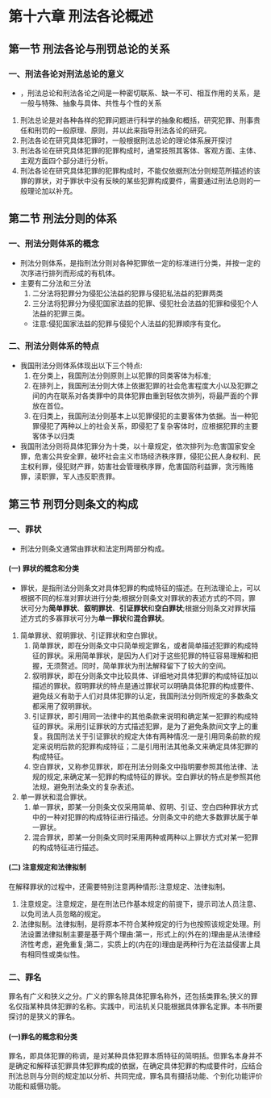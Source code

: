 # 第十六章 刑法各论概述
## 第一节 刑法各论与刑罚总论的关系
### 一、刑法各论对刑法总论的意义
- ，刑法总论和刑法各论之间是一种密切联系、缺一不可、相互作用的关系，是一般与特殊、抽象与具体、共性与个性的关系
1. 刑法总论是对各种各样的犯罪问题进行科学的抽象和概括，研究犯罪、刑事贵任和刑罚的一般原理、原则，并以此来指导刑法各论的研究。
2. 刑法各论在研究具体犯罪时，一般根据刑法总论的理论体系展开探讨
3. 刑法各论在研究具体犯罪的犯罪构成时，通常技照其客体、客观方面、主体、主观方面四个部分进行分析。
4. 刑法各论在研究具体犯罪的犯罪构成时，不能仅依据刑法分则规范所描述的该罪的罪状，对于罪状中没有反映的某些犯罪构成要件，需要通过刑法总则的一般理论加以补充。
## 第二节 刑法分则的体系
### 一、刑法分则体系的概念
- 刑法分则体系，是指刑法分则对各种犯罪依一定的标准进行分类，并按一定的次序进行排列而形成的有机体。
- 主要有二分法和三分法
  1. 二分法将犯罪分为侵犯公法益的犯罪与侵犯私法益的犯罪两类
  2. 三分法将犯罪分为侵犯国家法益的犯罪、侵犯社会法益的犯罪和侵犯个人法益的犯罪三类。
  - 注意:侵犯国家法益的犯罪与侵犯个人法益的犯罪顺序有变化。
### 二、刑法分则体系的特点
- 我国刑法分则体系体现出以下三个特点:
  1. 在分类上，我国刑法分则原则上以犯罪的同类客体为标准;
  2. 在排列上，我国刑法分则大体上依据犯罪的社会危害程度大小以及犯罪之间的内在联系对各类罪中的具体犯罪由重到轻依次排列，将最严面的个罪放在首位。
  3. 在归类上，我国刑法分则基本上以犯罪侵犯的主要客体为依据。当一种犯罪侵犯了两种以上的社会关系，即侵犯了复杂客体时，应根据犯罪的主要客体予以归类
- 我国刑法分则将具体犯罪分为十类，以十章规定，依次排列为:危害国家安全罪，危害公共安全罪，破坏社会主义市场经济秩序罪，侵犯公民人身权利、民主权利罪，侵犯财产罪，妨害社会管理秩序罪，危害国防利益罪，贪污贿赂罪，渎职罪，军人违反职责罪。
## 第三节 刑罚分则条文的构成
### 一、罪状
- 刑法分则条文通常由罪状和法定刑两部分构成。
#### (一) 罪状的概念和分类
- 罪状，是指刑法分则条文对具体犯罪的构成特征的描述。在刑法理论上，可以根据不同的标准对罪状进行分类;根据分则条文对罪状的表述方式的不同，罪状可分为**简单罪状**、**叙明罪状**、**引证罪状**和**空白罪状**;根据分则条文对罪状描述方式的多寡罪状可分为**单一罪状**和**混合罪状**。
1. 简单罪状、叙明罪状、引证罪状和空白罪状。
   1. 简单罪状，即在分则条文中只简单规定罪名，或者简单描述犯罪的构成特征的罪状。采用简单罪状，是因为人们对于这些犯罪的特征容易理解和把握，无须赘述。同时，简单罪状为刑法解释留下了较大的空间。
   2. 叙明罪状，即在分则条文中比较具体、详细地对具体犯罪的构成特征加以描述的罪状。叙明罪状的特点是通过罪状可以明确具体犯罪的构成要件、避免歧义有助于人们对具体犯罪的认定，我国刑法分则所规定的多数条文都采用了叙明罪状。
   3. 引证罪状，即引用同一法律中的其他条款来说明和确定某一犯罪的构成特征的罪状。采用引证罪状的方式描述犯罪，是为了避免条款间文字上的重复。我国刑法关于引证罪状的规定大体有两种情况:一是引用同条前款的规定来说明后款的犯罪构成特征；二是引用刑法其他条文来确定具体犯罪的构成特征。
   4. 空白罪状，又称参见罪状，即在刑法分则条文中指明要参照其他法律、法规的规定,来确定某一犯罪的构成特征的罪状。空白罪状的特点是参照其他法规，避免刑法条文的复杂表述。
2. 单一罪状和混合罪状。
   1. 单一罪状，即某一分则条文仅采用简单、叙明、引证、空白四种罪状方式中的一种对犯罪的构成特征进行描述。分则条文中的绝大多数罪状属于单一罪状。
   2. 混合罪状，即某一分则条文同时采用两种或两种以上罪状方式对某一犯罪的构成特征进行描述。
#### (二) 注意规定和法律拟制
在解释罪状的过程中，还需要特别注意两种情形:注意规定、法律拟制。
1. 注意规定。注意规定，是在刑法已作基本规定的前提下，提示司法人员注意、以免司法人员忽略的规定。
2. 法律拟制。法律拟制，是将原本不符合某种规定的行为也按照该规定处理。刑法设置法律拟制主要是基于两个理由:第一，形式上的(外在的)理由是从法律经济性考虑，避免重复;第二，实质上的(内在的)理由是两种行为在法益侵害上具有相同性或类似性。
### 二、罪名
罪名有广义和狭义之分。广义的罪名除具体犯罪名称外，还包括类罪名;狭义的罪名仅指某种具体犯罪的名称。实践中，司法机关只能根据具体罪名定罪。本书所要探讨的是狭义的罪名。
#### (一)罪名的概念和分类
罪名，即具体犯罪的称调，是对某种具体犯罪本质特征的简明括。但罪名本身并不是确定和解释该犯罪具体犯罪构成的依据，在确定具体犯罪的构成要件时，应结合刑法总则与分则的规定加以分析、共同完成，罪名具有摄括功能、个别化功能评价功能和威慑功能。